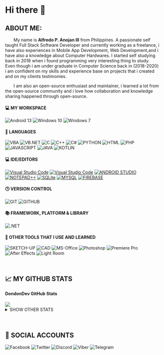 # Hi there 👋
  
## ABOUT ME:
&nbsp;&nbsp;&nbsp;&nbsp;&nbsp;&nbsp; My name is **Alfredo P. Anojan III** from Philippines. A passionate self taught Full Stack Software Developer and currently working as a freelance, i have also experiences in Mobile App Development, Web Development,and i have also a knowledge about Computer Hardwares. I started self studying back in 2018 when i found programming very interesting thing to study.  Even though i am under graduate in Computer Science back in (2018-2020) i am confident on my skills and experience base on projects that i created and on my clients testimonies.

&nbsp;&nbsp;&nbsp;&nbsp;&nbsp;&nbsp; I am also an open-source enthusiast and maintainer, i learned a lot from the open-source community and i love how collaboration and knowledge sharing happened through open-source.

#### 💻 MY WORKSPACE
![Android 13](https://img.shields.io/badge/Android%2013-505050?style=for-the-badge&logo=android&logoColor=ffffff)
![Windows 10](https://img.shields.io/badge/Windows_10-505050?style=for-the-badge&logo=Windows&logoColor=ffffff)
![Windows 7](https://img.shields.io/badge/Windows_7-505050?style=for-the-badge&logo=Windows&logoColor=ffffff)

#### 📓 LANGUAGES
![VBA](https://img.shields.io/badge/VBA-505050?style=for-the-badge)
![VB.NET](https://img.shields.io/badge/VB.NET-505050?style=for-the-badge)
![C](https://img.shields.io/badge/C-505050?style=for-the-badge&logo=C&logoColor=ffffff)
![C++](https://img.shields.io/badge/C%2B%2B-505050?style=for-the-badge&logo=c%2B%2B&logoColor=ffffff)
![C#](https://img.shields.io/badge/C%23-505050?style=for-the-badge&logo=csharp&logoColor=ffffff)
![PYTHON](https://img.shields.io/badge/PYTHON-505050?style=for-the-badge&logo=python&logoColor=ffffff)
![HTML](https://img.shields.io/badge/HTML-505050?style=for-the-badge)
![PHP](https://img.shields.io/badge/PHP-505050?style=for-the-badge&logo=php&logoColor=ffffff)
![JAVASCRIPT](https://img.shields.io/badge/JAVASCRIPT-505050?style=for-the-badge&logo=javascript&logoColor=ffffff)
![JAVA](https://img.shields.io/badge/JAVA-505050?style=for-the-badge)
![KOTLIN](https://img.shields.io/badge/KOTLIN-505050?style=for-the-badge&logo=kotlin&logoColor=ffffff)

#### 💻 IDE/EDITORS
[![Visual Studio Code](https://img.shields.io/badge/Visual_Studio_Code-505050?style=for-the-badge&logo=visual-studio-code&logoColor=ffffff)](https://code.visualstudio.com/)
[![Visual Studio Code](https://img.shields.io/badge/Visual_Studio-505050?style=for-the-badge&logo=visual-studio&logoColor=ffffff)](https://visualstudio.microsoft.com/)
[![ANDROID STUDIO](https://img.shields.io/badge/ANDROID_STUDIO-505050?style=for-the-badge&logo=android-studio&logoColor=ffffff)](https://developer.android.com/studio?gclid=Cj0KCQiAjbagBhD3ARIsANRrqEswSmsPOtJ7pdkuC6hcdUzZ15fDo6j4jzmbiebAW-kw_9uAwlQTSP0aAkK6EALw_wcB&gclsrc=aw.ds)
[![NOTEPAD++](https://img.shields.io/badge/NOTEPAD%2B%2B-505050?style=for-the-badge&logo=notepad%2B%2B&logoColor=ffffff)](https://notepad-plus-plus.org/downloads/)
[![SQLite](https://img.shields.io/badge/SQLite-505050?style=for-the-badge&logo=sqlite&logoColor=ffffff)](https://www.sqlite.org/index.html)
[![MYSQL](https://img.shields.io/badge/MYSQL-505050?style=for-the-badge&logo=mysql&logoColor=ffffff)](https://www.mysql.com/)
[![FIREBASE](https://img.shields.io/badge/FIREBASE-505050?style=for-the-badge&logo=firebase&logoColor=ffffff)](https://firebase.google.com/)

#### 🕒 VERSION CONTROL
![GIT](https://img.shields.io/badge/GIT-505050?style=for-the-badge&logo=git&logoColor=ffffff)
![GITHUB](https://img.shields.io/badge/GITHUB-505050?style=for-the-badge&logo=github&logoColor=ffffff)

#### :books: FRAMEWORK, PLATFORM & LIBRARY
![.NET](https://img.shields.io/badge/.NET-505050?style=for-the-badge&logo=.net&logoColor=ffffff)

#### 📓 OTHER TOOLS THAT I USE AND LEARNED
![SKETCH-UP](https://img.shields.io/badge/SKETCH--UP-505050?style=for-the-badge)
![CAD](https://img.shields.io/badge/CAD-505050?style=for-the-badge)
![MS-Office](https://img.shields.io/badge/MS--Office-505050?style=for-the-badge&logo=microsoft-office&logoColor=ffffff)
![Photoshop](https://img.shields.io/badge/Photoshop-505050?style=for-the-badge&logo=adobe-photoshop&logoColor=ffffff)
![Premiere Pro](https://img.shields.io/badge/Premiere_Pro-505050?style=for-the-badge&logo=adobe-premiere-pro&logoColor=ffffff)
![After Effects](https://img.shields.io/badge/After_Effects-505050?style=for-the-badge&logo=adobe-after-effects&logoColor=ffffff)
![Light Room](https://img.shields.io/badge/Light_Room-505050?style=for-the-badge&logo=adobe-lightroom&logoColor=ffffff)

<br />

## &#x1f4c8; MY GITHUB STATS
#### DondonDev GitHub Stats
<img src="http://github-profile-summary-cards.vercel.app/api/cards/profile-details?username=DondonDev&theme=apprentice" />
<details>
<summary>SHOW OTHER STATS</summary>

[![trophy](https://github-profile-trophy.vercel.app/?username=DondonDev&theme=gitdimmed)

<img src="http://github-profile-summary-cards.vercel.app/api/cards/repos-per-language?username=DondonDev&theme=apprentice" />
<img src="http://github-profile-summary-cards.vercel.app/api/cards/most-commit-language?username=DondonDev&theme=apprentice" />
<img src="http://github-profile-summary-cards.vercel.app/api/cards/stats?username=DondonDev&theme=apprentice" />
<img src="http://github-profile-summary-cards.vercel.app/api/cards/productive-time?username=DondonDev&theme=apprentice&utcOffset=8" />
<img src="https://github-readme-streak-stats.herokuapp.com?user=DondonDev&theme=highcontrast&background=262626" />
</details>

<br />
<br />

## 🔧 SOCIAL ACCOUNTS
![Facebook](https://img.shields.io/badge/Facebook-505050?style=for-the-badge&logo=facebook&logoColor=ffffff)
![Twitter](https://img.shields.io/badge/Twitter-505050?style=for-the-badge&logo=twitter&logoColor=ffffff)
![Discord](https://img.shields.io/badge/Discord-505050?style=for-the-badge&logo=discord&logoColor=ffffff)
![Viber](https://img.shields.io/badge/Viber-505050?style=for-the-badge&logo=viber&logoColor=ffffff)
![Telegram](https://img.shields.io/badge/Telegram-505050?style=for-the-badge&logo=telegram&logoColor=ffffff)

